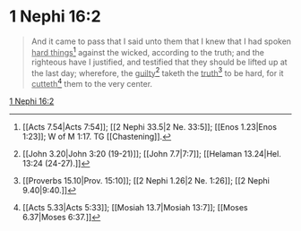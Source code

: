 # 1 Nephi 16:2

> And it came to pass that I said unto them that I knew that I had spoken <u>hard things</u>[^a] against the wicked, according to the truth; and the righteous have I justified, and testified that they should be lifted up at the last day; wherefore, the <u>guilty</u>[^b] taketh the <u>truth</u>[^c] to be hard, for it <u>cutteth</u>[^d] them to the very center.

[1 Nephi 16:2](https://www.churchofjesuschrist.org/study/scriptures/bofm/1-ne/16?lang=eng&id=p2#p2)


[^a]: [[Acts 7.54|Acts 7:54]]; [[2 Nephi 33.5|2 Ne. 33:5]]; [[Enos 1.23|Enos 1:23]]; W of M 1:17. TG [[Chastening]].
[^b]: [[John 3.20|John 3:20 (19-21)]]; [[John 7.7|7:7]]; [[Helaman 13.24|Hel. 13:24 (24-27).]]
[^c]: [[Proverbs 15.10|Prov. 15:10]]; [[2 Nephi 1.26|2 Ne. 1:26]]; [[2 Nephi 9.40|9:40.]]
[^d]: [[Acts 5.33|Acts 5:33]]; [[Mosiah 13.7|Mosiah 13:7]]; [[Moses 6.37|Moses 6:37.]]
